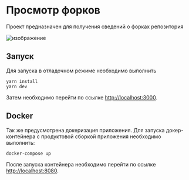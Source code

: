 # Просмотр форков

Проект предназначен для получения сведений о форках репозитория

![изображение](https://user-images.githubusercontent.com/66483307/175258763-034ed6e0-083d-494d-bcc8-ca73ee450fc5.png)


## Запуск

Для запуска в отладочном режиме необходимо выполнить

```
yarn install
yarn dev
```

Затем необходимо перейти по ссылке [http://localhost:3000](http://localhost:3000).

## Docker

Так же предусмотрена докеризация приложения. Для запуска докер-контейнера с продуктовой сборкой приложения необходимо выполнить: 
```
docker-compose up
```
После запуска контейнера необходимо перейти по ссылке [http://localhost:8080](http://localhost:8080).
